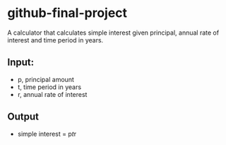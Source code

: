 # github-final-project
 A calculator that calculates simple interest given principal, annual rate of interest and time period in years.<br>
## Input:
- p, principal amount<br>
- t, time period in years<br>
- r, annual rate of interest<br>
 ## Output<br>
 - simple interest = p*t*r<br>
